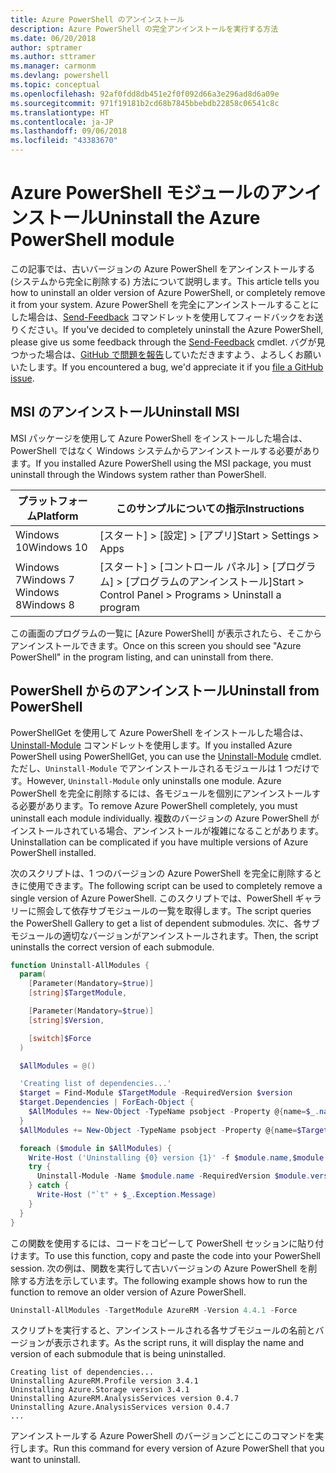 ```yaml
---
title: Azure PowerShell のアンインストール
description: Azure PowerShell の完全アンインストールを実行する方法
ms.date: 06/20/2018
author: sptramer
ms.author: sttramer
ms.manager: carmonm
ms.devlang: powershell
ms.topic: conceptual
ms.openlocfilehash: 92af0fdd8db451e2f0f092d66a3e296ad8d6a09e
ms.sourcegitcommit: 971f19181b2cd68b7845bbebdb22858c06541c8c
ms.translationtype: HT
ms.contentlocale: ja-JP
ms.lasthandoff: 09/06/2018
ms.locfileid: "43383670"
---
```

# <a name="uninstall-the-azure-powershell-module"></a><span data-ttu-id="16833-103">Azure PowerShell モジュールのアンインストール</span><span class="sxs-lookup"><span data-stu-id="16833-103">Uninstall the Azure PowerShell module</span></span>

<span data-ttu-id="16833-104">この記事では、古いバージョンの Azure PowerShell をアンインストールする (システムから完全に削除する) 方法について説明します。</span><span class="sxs-lookup"><span data-stu-id="16833-104">This article tells you how to uninstall an older version of Azure PowerShell, or completely remove it from your system.</span></span> <span data-ttu-id="16833-105">Azure PowerShell を完全にアンインストールすることにした場合は、[Send-Feedback](/powershell/module/azurerm.profile/send-feedback) コマンドレットを使用してフィードバックをお送りください。</span><span class="sxs-lookup"><span data-stu-id="16833-105">If you've decided to completely uninstall the Azure PowerShell, please give us some feedback through the [Send-Feedback](/powershell/module/azurerm.profile/send-feedback) cmdlet.</span></span>
<span data-ttu-id="16833-106">バグが見つかった場合は、[GitHub で問題を報告](https://github.com/azure/azure-powershell/issues)していただきますよう、よろしくお願いいたします。</span><span class="sxs-lookup"><span data-stu-id="16833-106">If you encountered a bug, we'd appreciate it if you [file a GitHub issue](https://github.com/azure/azure-powershell/issues).</span></span>

## <a name="uninstall-msi"></a><span data-ttu-id="16833-107">MSI のアンインストール</span><span class="sxs-lookup"><span data-stu-id="16833-107">Uninstall MSI</span></span>

<span data-ttu-id="16833-108">MSI パッケージを使用して Azure PowerShell をインストールした場合は、PowerShell ではなく Windows システムからアンインストールする必要があります。</span><span class="sxs-lookup"><span data-stu-id="16833-108">If you installed Azure PowerShell using the MSI package, you must uninstall through the Windows system rather than PowerShell.</span></span>

| <span data-ttu-id="16833-109">プラットフォーム</span><span class="sxs-lookup"><span data-stu-id="16833-109">Platform</span></span> | <span data-ttu-id="16833-110">このサンプルについての指示</span><span class="sxs-lookup"><span data-stu-id="16833-110">Instructions</span></span> |
|----------|--------------|
| <span data-ttu-id="16833-111">Windows 10</span><span class="sxs-lookup"><span data-stu-id="16833-111">Windows 10</span></span> | <span data-ttu-id="16833-112">[スタート] > [設定] > [アプリ]</span><span class="sxs-lookup"><span data-stu-id="16833-112">Start > Settings > Apps</span></span> |
| <span data-ttu-id="16833-113">Windows 7</span><span class="sxs-lookup"><span data-stu-id="16833-113">Windows 7</span></span> </br><span data-ttu-id="16833-114">Windows 8</span><span class="sxs-lookup"><span data-stu-id="16833-114">Windows 8</span></span> | <span data-ttu-id="16833-115">[スタート] > [コントロール パネル] > [プログラム] > [プログラムのアンインストール]</span><span class="sxs-lookup"><span data-stu-id="16833-115">Start > Control Panel > Programs > Uninstall a program</span></span> |

<span data-ttu-id="16833-116">この画面のプログラムの一覧に [Azure PowerShell] が表示されたら、そこからアンインストールできます。</span><span class="sxs-lookup"><span data-stu-id="16833-116">Once on this screen you should see "Azure PowerShell" in the program listing, and can uninstall from there.</span></span>

## <a name="uninstall-from-powershell"></a><span data-ttu-id="16833-117">PowerShell からのアンインストール</span><span class="sxs-lookup"><span data-stu-id="16833-117">Uninstall from PowerShell</span></span>

<span data-ttu-id="16833-118">PowerShellGet を使用して Azure PowerShell をインストールした場合は、[Uninstall-Module](/powershell/module/powershellget/uninstall-module) コマンドレットを使用します。</span><span class="sxs-lookup"><span data-stu-id="16833-118">If you installed Azure PowerShell using PowerShellGet, you can use the [Uninstall-Module](/powershell/module/powershellget/uninstall-module) cmdlet.</span></span> <span data-ttu-id="16833-119">ただし、`Uninstall-Module` でアンインストールされるモジュールは 1 つだけです。</span><span class="sxs-lookup"><span data-stu-id="16833-119">However, `Uninstall-Module` only uninstalls one module.</span></span> <span data-ttu-id="16833-120">Azure PowerShell を完全に削除するには、各モジュールを個別にアンインストールする必要があります。</span><span class="sxs-lookup"><span data-stu-id="16833-120">To remove Azure PowerShell completely, you must uninstall each module individually.</span></span> <span data-ttu-id="16833-121">複数のバージョンの Azure PowerShell がインストールされている場合、アンインストールが複雑になることがあります。</span><span class="sxs-lookup"><span data-stu-id="16833-121">Uninstallation can be complicated if you have multiple versions of Azure PowerShell installed.</span></span>

<span data-ttu-id="16833-122">次のスクリプトは、1 つのバージョンの Azure PowerShell を完全に削除するときに使用できます。</span><span class="sxs-lookup"><span data-stu-id="16833-122">The following script can be used to completely remove a single version of Azure PowerShell.</span></span> <span data-ttu-id="16833-123">このスクリプトでは、PowerShell ギャラリーに照会して依存サブモジュールの一覧を取得します。</span><span class="sxs-lookup"><span data-stu-id="16833-123">The script queries the PowerShell Gallery to get a list of dependent submodules.</span></span> <span data-ttu-id="16833-124">次に、各サブモジュールの適切なバージョンがアンインストールされます。</span><span class="sxs-lookup"><span data-stu-id="16833-124">Then, the script uninstalls the correct version of each submodule.</span></span>

```powershell
function Uninstall-AllModules {
  param(
    [Parameter(Mandatory=$true)]
    [string]$TargetModule,

    [Parameter(Mandatory=$true)]
    [string]$Version,

    [switch]$Force
  )

  $AllModules = @()

  'Creating list of dependencies...'
  $target = Find-Module $TargetModule -RequiredVersion $version
  $target.Dependencies | ForEach-Object {
    $AllModules += New-Object -TypeName psobject -Property @{name=$_.name; version=$_.requiredversion}
  }
  $AllModules += New-Object -TypeName psobject -Property @{name=$TargetModule; version=$Version}

  foreach ($module in $AllModules) {
    Write-Host ('Uninstalling {0} version {1}' -f $module.name,$module.version)
    try {
      Uninstall-Module -Name $module.name -RequiredVersion $module.version -Force:$Force -ErrorAction Stop
    } catch {
      Write-Host ("`t" + $_.Exception.Message)
    }
  }
}
```

<span data-ttu-id="16833-125">この関数を使用するには、コードをコピーして PowerShell セッションに貼り付けます。</span><span class="sxs-lookup"><span data-stu-id="16833-125">To use this function, copy and paste the code into your PowerShell session.</span></span> <span data-ttu-id="16833-126">次の例は、関数を実行して古いバージョンの Azure PowerShell を削除する方法を示しています。</span><span class="sxs-lookup"><span data-stu-id="16833-126">The following example shows how to run the function to remove an older version of Azure PowerShell.</span></span>

```powershell
Uninstall-AllModules -TargetModule AzureRM -Version 4.4.1 -Force
```

<span data-ttu-id="16833-127">スクリプトを実行すると、アンインストールされる各サブモジュールの名前とバージョンが表示されます。</span><span class="sxs-lookup"><span data-stu-id="16833-127">As the script runs, it will display the name and version of each submodule that is being uninstalled.</span></span>

```output
Creating list of dependencies...
Uninstalling AzureRM.Profile version 3.4.1
Uninstalling Azure.Storage version 3.4.1
Uninstalling AzureRM.AnalysisServices version 0.4.7
Uninstalling Azure.AnalysisServices version 0.4.7
...
```

<span data-ttu-id="16833-128">アンインストールする Azure PowerShell のバージョンごとにこのコマンドを実行します。</span><span class="sxs-lookup"><span data-stu-id="16833-128">Run this command for every version of Azure PowerShell that you want to uninstall.</span></span>
